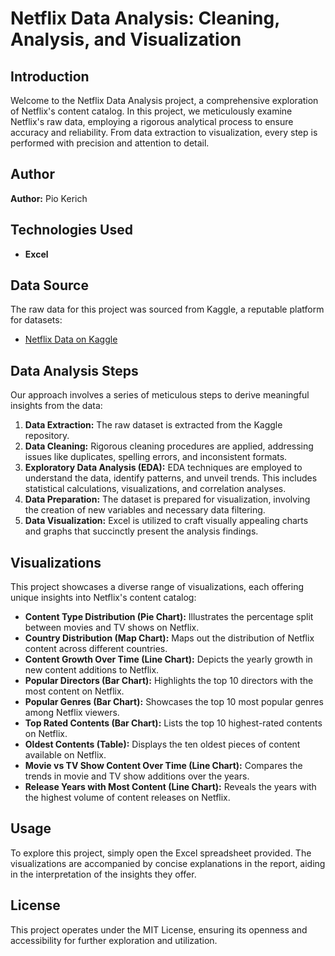 # Netflix Data Analysis: Cleaning, Analysis, and Visualization

## Introduction

Welcome to the Netflix Data Analysis project, a comprehensive exploration of Netflix's content catalog. In this project, we meticulously examine Netflix's raw data, employing a rigorous analytical process to ensure accuracy and reliability. From data extraction to visualization, every step is performed with precision and attention to detail.

## Author

**Author:** Pio Kerich

## Technologies Used

- **Excel**

## Data Source

The raw data for this project was sourced from Kaggle, a reputable platform for datasets:

- [Netflix Data on Kaggle]([link-to-kaggle-dataset](https://www.kaggle.com/datasets/ariyoomotade/netflix-data-cleaning-analysis-and-visualization/download?datasetVersionNumber=1))

## Data Analysis Steps

Our approach involves a series of meticulous steps to derive meaningful insights from the data:

1. **Data Extraction:** The raw dataset is extracted from the Kaggle repository.
2. **Data Cleaning:** Rigorous cleaning procedures are applied, addressing issues like duplicates, spelling errors, and inconsistent formats.
3. **Exploratory Data Analysis (EDA):** EDA techniques are employed to understand the data, identify patterns, and unveil trends. This includes statistical calculations, visualizations, and correlation analyses.
4. **Data Preparation:** The dataset is prepared for visualization, involving the creation of new variables and necessary data filtering.
5. **Data Visualization:** Excel is utilized to craft visually appealing charts and graphs that succinctly present the analysis findings.

## Visualizations

This project showcases a diverse range of visualizations, each offering unique insights into Netflix's content catalog:

- **Content Type Distribution (Pie Chart):** Illustrates the percentage split between movies and TV shows on Netflix.
- **Country Distribution (Map Chart):** Maps out the distribution of Netflix content across different countries.
- **Content Growth Over Time (Line Chart):** Depicts the yearly growth in new content additions to Netflix.
- **Popular Directors (Bar Chart):** Highlights the top 10 directors with the most content on Netflix.
- **Popular Genres (Bar Chart):** Showcases the top 10 most popular genres among Netflix viewers.
- **Top Rated Contents (Bar Chart):** Lists the top 10 highest-rated contents on Netflix.
- **Oldest Contents (Table):** Displays the ten oldest pieces of content available on Netflix.
- **Movie vs TV Show Content Over Time (Line Chart):** Compares the trends in movie and TV show additions over the years.
- **Release Years with Most Content (Line Chart):** Reveals the years with the highest volume of content releases on Netflix.

## Usage

To explore this project, simply open the Excel spreadsheet provided. The visualizations are accompanied by concise explanations in the report, aiding in the interpretation of the insights they offer.

## License

This project operates under the MIT License, ensuring its openness and accessibility for further exploration and utilization.
